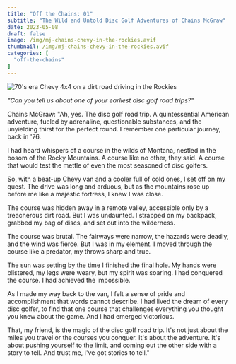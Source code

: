 ```yaml
---
title: "Off the Chains: 01"
subtitle: "The Wild and Untold Disc Golf Adventures of Chains McGraw"
date: 2023-05-08
draft: false
image: /img/mj-chains-chevy-in-the-rockies.avif
thumbnail: /img/mj-chains-chevy-in-the-rockies.avif
categories: [
  "off-the-chains"
]
---
```

![70's era Chevy 4x4 on a dirt road driving in the Rockies](/img/mj-chains-chevy-in-the-rockies.avif)

*"Can you tell us about one of your earliest disc golf road trips?"*

Chains McGraw:
"Ah, yes. The disc golf road trip. A quintessential American adventure, fueled by adrenaline, questionable substances, and the unyielding thirst for the perfect round. I remember one particular journey, back in '76.

I had heard whispers of a course in the wilds of Montana, nestled in the bosom of the Rocky Mountains. A course like no other, they said. A course that would test the mettle of even the most seasoned of disc golfers.

So, with a beat-up Chevy van and a cooler full of cold ones, I set off on my quest. The drive was long and arduous, but as the mountains rose up before me like a majestic fortress, I knew I was close.

The course was hidden away in a remote valley, accessible only by a treacherous dirt road. But I was undaunted. I strapped on my backpack, grabbed my bag of discs, and set out into the wilderness.

The course was brutal. The fairways were narrow, the hazards were deadly, and the wind was fierce. But I was in my element. I moved through the course like a predator, my throws sharp and true.

The sun was setting by the time I finished the final hole. My hands were blistered, my legs were weary, but my spirit was soaring. I had conquered the course. I had achieved the impossible.

As I made my way back to the van, I felt a sense of pride and accomplishment that words cannot describe. I had lived the dream of every disc golfer, to find that one course that challenges everything you thought you knew about the game. And I had emerged victorious.

That, my friend, is the magic of the disc golf road trip. It's not just about the miles you travel or the courses you conquer. It's about the adventure. It's about pushing yourself to the limit, and coming out the other side with a story to tell. And trust me, I've got stories to tell."
